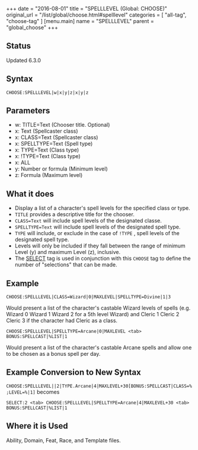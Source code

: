 +++
date = "2016-08-01"
title = "SPELLLEVEL (Global: CHOOSE)"
original_url = "/list/global/choose.html#spelllevel"
categories = [ "all-tag", "choose-tag" ]
[menu.main]
    name = "SPELLLEVEL"
    parent = "global_choose"
+++

## Status

Updated 6.3.0

## Syntax

`CHOOSE:SPELLLEVEL|w|x|y|z|x|y|z`

## Parameters

-   w: TITLE=Text (Chooser title. Optional)
-   x: Text (Spellcaster class)
-   x: CLASS=Text (Spellcaster class)
-   x: SPELLTYPE=Text (Spell type)
-   x: TYPE=Text (Class type)
-   x: !TYPE=Text (Class type)
-   x: ALL
-   y: Number or formula (Minimum level)
-   z: Formula (Maximum level)



What it does
------------

-   Display a list of a character's spell levels for the specified class
    or type.
-   `TITLE` provides a descriptive title for the chooser.
-   `CLASS=Text` will include spell levels of the designated classe.
-   `SPELLTYPE=Text` will include spell levels of the designated
    spell type.
-   `TYPE` will include, or exclude in the case of `!TYPE` , spell
    levels of the designated spell type.
-   Levels will only be included if they fall between the range of
    minimum Level (y) and maximum Level (z), inclusive.
-   The [SELECT](/list/global/other/select.html) tag is used in
    conjunction with this `CHOOSE` tag to define the number of
    "selections" that can be made.

Example
-------

`CHOOSE:SPELLLEVEL|CLASS=Wizard|0|MAXLEVEL|SPELLTYPE=Divine|1|3`

Would present a list of the character's castable Wizard levels of spells
(e.g. Wizard 0 Wizard 1 Wizard 2 for a 5th level Wizard) and Cleric 1
Cleric 2 Cleric 3 if the character had Cleric as a class.

`CHOOSE:SPELLLEVEL|SPELLTYPE=Arcane|0|MAXLEVEL <tab> BONUS:SPELLCAST|%LIST|1`

Would present a list of the character's castable Arcane spells and allow
one to be chosen as a bonus spell per day.

Example Conversion to New Syntax
--------------------------------

`CHOOSE:SPELLLEVEL||2|TYPE.Arcane|4|MAXLEVEL+30[BONUS:SPELLCAST|CLASS=%;LEVEL=%|1]`
becomes

`SELECT:2 <tab> CHOOSE:SPELLLEVEL|SPELLTYPE=Arcane|4|MAXLEVEL+30 <tab> BONUS:SPELLCAST|%LIST|1`

Where it is Used
----------------

Ability, Domain, Feat, Race, and Template files.


